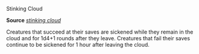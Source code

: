 Stinking Cloud

**Source** [_stinking cloud_](/pathfinderRPG/prd/spells/stinkingCloud.html#_stinking-cloud)

Creatures that succeed at their saves are sickened while they remain in the cloud and for 1d4+1 rounds after they leave. Creatures that fail their saves continue to be sickened for 1 hour after leaving the cloud.

